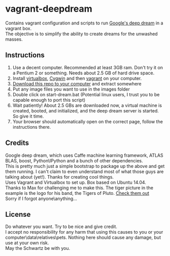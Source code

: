 # vagrant-deepdream

Contains vagrant configuration and scripts to run [Google's deep dream](https://github.com/google/deepdream/blob/master/dream.ipynb) in a vagrant box.
<br/>
The objective is to simplify the ability to create dreams for the unwashed masses.

## Instructions

1. Use a decent computer. Recommended at least 3GB ram. Don't try it on a Pentium 2 or something. Needs about 2.5 GB of hard drive space.
2. Install [virtualbox](https://www.virtualbox.org/wiki/Downloads), [Cygwin](http://cygwin.com/install.html) and then [vagrant](http://www.vagrantup.com/downloads.html) on your computer.
3. [Download this repo to your computer](https://github.com/guysmoilov/vagrant-deepdream/archive/master.zip) and extract somewhere
4. Put any image files you want to use in the images folder
5. Double click on start-dream.bat (Potential linux users, I trust you to be capable enough to port this script)
6. Wait patiently! About 2.5 GBs are downloaded now, a virtual machine is created, booted, and initialized, and the deep dream server is started. So give it time.
7. Your browser should automatically open on the correct page, follow the instructions there.

## Credits
Google deep dream, which uses Caffe machine learning framework, ATLAS BLAS, boost, Python\IPython and a bunch of other dependencies.
<br/>
This is pretty much just a simple bootstrap to package up the above and get them running. I can't claim to even understand most of what those guys are talking about (yet!). Thanks for creating cool things.
<br/>
Uses Vagrant and Virtualbox to set up. Box based on Ubuntu 14.04.
<br/>
Thanks to Max for challenging me to make this. The tiger picture in the example is the logo for his band, the Tigers of Pluto. [Check them out](https://www.facebook.com/tigersofpluto)
<br/>
Sorry if I forgot anyone\anything...

## License
Do whatever you want. Try to be nice and give credit.
<br/>
I accept no responsibility for any harm that using this causes to you or your computer\data\relatives\pets. Nothing here should cause any damage, but use at your own risk.
<br/>
May the Schwartz be with you.
